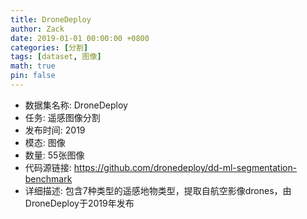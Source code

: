 ```yaml
---
title: DroneDeploy
author: Zack
date: 2019-01-01 00:00:00 +0800
categories: [分割]
tags: [dataset, 图像]
math: true
pin: false
---
```

- 数据集名称: DroneDeploy
- 任务: 遥感图像分割
- 发布时间: 2019
- 模态: 图像
- 数量: 55张图像
- 代码源链接: https://github.com/dronedeploy/dd-ml-segmentation-benchmark
- 详细描述: 包含7种类型的遥感地物类型，提取自航空影像drones，由DroneDeploy于2019年发布
